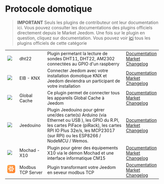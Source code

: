 
# Protocole domotique


>**IMPORTANT**
>Seuls les plugins de contributeur ont leur documentation ici. Vous pouvez consulter les documentations des plugins officiels directement depuis le Market Jeedom. Une fois sur le plugin en question, cliquez sur documentation.
>Vous pouvez voir [ici](https://market.jeedom.com/index.php?v=d&p=market&type=plugin&categorie=automation+protocol) tous les plugins officiels de cette catégorie


| | | | |
|--- | --- | --- | ---|
|<img src="dht22/dht22_icon.png" class="pluginLogo" width="100" />|dht22|Plugin permetant la lecture de sondes DHT11, DHT22, AM2302 connectées au GPIO d'un raspberry|[Documentation](https://linura.github.io/dht22/fr_FR/)<br/>[Market](https://market.jeedom.com/index.php?v=d&p=market_display&id=4010)<br/>[Changelog](https://linura.github.io/dht22/fr_FR/changelog)|
|<img src="eibd/eibd_icon.png" class="pluginLogo" width="100" />|EIB - KNX|Connecter Jeedom avec votre installation domotique KNX et Jeedom deviendra un participant de votre installation|[Documentation](http://mika-nt28.github.io/Documentations/eibd/fr_FR/)<br/>[Market](https://market.jeedom.com/index.php?v=d&p=market_display&id=203)<br/>[Changelog](https://mika-nt28.github.io/Documentations/eibd/fr_FR/changelog)|
|<img src="globalcache/globalcache_icon.png" class="pluginLogo" width="100" />|Global Cache|Ce plugin permet de connecter tous les appareils Global Cache à Jeedom|[Documentation](https://mika-nt28.github.io/Documentations/globalcache/fr_FR/)<br/>[Market](https://market.jeedom.com/index.php?v=d&p=market_display&id=2932)<br/>[Changelog](https://mika-nt28.github.io/Documentations/globalcache/fr_FR/changelog)|
|<img src="jeedouino/jeedouino_icon.png" class="pluginLogo" width="100" />|Jeedouino|Plugin Jeedouino pour gérer une/des carte(s) Arduino (via Ethernet ou USB ), les GPIO du R.PI, les cartes PiFace (piRack), les cartes RPI IO Plus 32e/s, les MCP23017 (sur RPI) ou les ESP8266 / NodeMCU / Wemos.|[Documentation](https://revlysj.github.io/jeedouino/fr_FR/index)<br/>[Market](https://market.jeedom.com/index.php?v=d&p=market_display&id=2064)<br/>[Changelog](https://revlysj.github.io/jeedouino/fr_FR/changelog)|
|<img src="mochad/mochad_icon.png" class="pluginLogo" width="100" />|Mochad - X10|Plugin pour gérer des équipements X10 via le démon Mochad et une interface informatique CM15|[Documentation](https://mika-nt28.github.io/Documentations/mochad/fr_FR/)<br/>[Market](https://market.jeedom.com/index.php?v=d&p=market_display&id=359)<br/>[Changelog](https://mika-nt28.github.io/Documentations/mochad/fr_FR/changelog)|
|<img src="modbustcp/modbustcp_icon.png" class="pluginLogo" width="100" />|Modbus TCP Server|Plugin transformant votre Jeedom en seveur modbus TCP|[Documentation](https://mips2648.github.io/jeedom-plugins-docs/modbustcp/fr_FR/)<br/>[Market](https://market.jeedom.com/index.php?v=d&p=market_display&id=4320)<br/>[Changelog](https://mips2648.github.io/jeedom-plugins-docs/modbustcp/fr_FR/changelog)|

